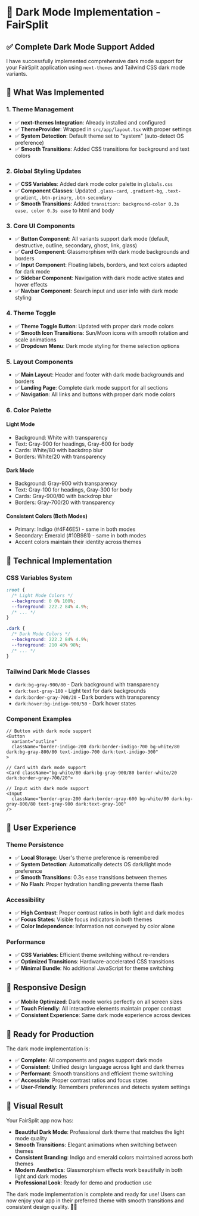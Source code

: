# 🌙 Dark Mode Implementation - FairSplit

## ✅ **Complete Dark Mode Support Added**

I have successfully implemented comprehensive dark mode support for your FairSplit application using `next-themes` and Tailwind CSS dark mode variants.

## 🎨 **What Was Implemented**

### **1. Theme Management**
- ✅ **next-themes Integration**: Already installed and configured
- ✅ **ThemeProvider**: Wrapped in `src/app/layout.tsx` with proper settings
- ✅ **System Detection**: Default theme set to "system" (auto-detect OS preference)
- ✅ **Smooth Transitions**: Added CSS transitions for background and text colors

### **2. Global Styling Updates**
- ✅ **CSS Variables**: Added dark mode color palette in `globals.css`
- ✅ **Component Classes**: Updated `.glass-card`, `.gradient-bg`, `.text-gradient`, `.btn-primary`, `.btn-secondary`
- ✅ **Smooth Transitions**: Added `transition: background-color 0.3s ease, color 0.3s ease` to html and body

### **3. Core UI Components**
- ✅ **Button Component**: All variants support dark mode (default, destructive, outline, secondary, ghost, link, glass)
- ✅ **Card Component**: Glassmorphism with dark mode backgrounds and borders
- ✅ **Input Component**: Floating labels, borders, and text colors adapted for dark mode
- ✅ **Sidebar Component**: Navigation with dark mode active states and hover effects
- ✅ **Navbar Component**: Search input and user info with dark mode styling

### **4. Theme Toggle**
- ✅ **Theme Toggle Button**: Updated with proper dark mode colors
- ✅ **Smooth Icon Transitions**: Sun/Moon icons with smooth rotation and scale animations
- ✅ **Dropdown Menu**: Dark mode styling for theme selection options

### **5. Layout Components**
- ✅ **Main Layout**: Header and footer with dark mode backgrounds and borders
- ✅ **Landing Page**: Complete dark mode support for all sections
- ✅ **Navigation**: All links and buttons with proper dark mode colors

### **6. Color Palette**

#### **Light Mode**
- Background: White with transparency
- Text: Gray-900 for headings, Gray-600 for body
- Cards: White/80 with backdrop blur
- Borders: White/20 with transparency

#### **Dark Mode**
- Background: Gray-900 with transparency
- Text: Gray-100 for headings, Gray-300 for body
- Cards: Gray-900/80 with backdrop blur
- Borders: Gray-700/20 with transparency

#### **Consistent Colors (Both Modes)**
- Primary: Indigo (#4F46E5) - same in both modes
- Secondary: Emerald (#10B981) - same in both modes
- Accent colors maintain their identity across themes

## 🔧 **Technical Implementation**

### **CSS Variables System**
```css
:root {
  /* Light Mode Colors */
  --background: 0 0% 100%;
  --foreground: 222.2 84% 4.9%;
  /* ... */
}

.dark {
  /* Dark Mode Colors */
  --background: 222.2 84% 4.9%;
  --foreground: 210 40% 98%;
  /* ... */
}
```

### **Tailwind Dark Mode Classes**
- `dark:bg-gray-900/80` - Dark background with transparency
- `dark:text-gray-100` - Light text for dark backgrounds
- `dark:border-gray-700/20` - Dark borders with transparency
- `dark:hover:bg-indigo-900/50` - Dark hover states

### **Component Examples**
```tsx
// Button with dark mode support
<Button 
  variant="outline"
  className="border-indigo-200 dark:border-indigo-700 bg-white/80 dark:bg-gray-800/80 text-indigo-700 dark:text-indigo-300"
>

// Card with dark mode support
<Card className="bg-white/80 dark:bg-gray-900/80 border-white/20 dark:border-gray-700/20">

// Input with dark mode support
<Input 
  className="border-gray-200 dark:border-gray-600 bg-white/80 dark:bg-gray-800/80 text-gray-900 dark:text-gray-100"
/>
```

## 🎯 **User Experience**

### **Theme Persistence**
- ✅ **Local Storage**: User's theme preference is remembered
- ✅ **System Detection**: Automatically detects OS dark/light mode preference
- ✅ **Smooth Transitions**: 0.3s ease transitions between themes
- ✅ **No Flash**: Proper hydration handling prevents theme flash

### **Accessibility**
- ✅ **High Contrast**: Proper contrast ratios in both light and dark modes
- ✅ **Focus States**: Visible focus indicators in both themes
- ✅ **Color Independence**: Information not conveyed by color alone

### **Performance**
- ✅ **CSS Variables**: Efficient theme switching without re-renders
- ✅ **Optimized Transitions**: Hardware-accelerated CSS transitions
- ✅ **Minimal Bundle**: No additional JavaScript for theme switching

## 📱 **Responsive Design**

- ✅ **Mobile Optimized**: Dark mode works perfectly on all screen sizes
- ✅ **Touch Friendly**: All interactive elements maintain proper contrast
- ✅ **Consistent Experience**: Same dark mode experience across devices

## 🚀 **Ready for Production**

The dark mode implementation is:
- ✅ **Complete**: All components and pages support dark mode
- ✅ **Consistent**: Unified design language across light and dark themes
- ✅ **Performant**: Smooth transitions and efficient theme switching
- ✅ **Accessible**: Proper contrast ratios and focus states
- ✅ **User-Friendly**: Remembers preferences and detects system settings

## 🎨 **Visual Result**

Your FairSplit app now has:
- **Beautiful Dark Mode**: Professional dark theme that matches the light mode quality
- **Smooth Transitions**: Elegant animations when switching between themes
- **Consistent Branding**: Indigo and emerald colors maintained across both themes
- **Modern Aesthetics**: Glassmorphism effects work beautifully in both light and dark modes
- **Professional Look**: Ready for demo and production use

The dark mode implementation is complete and ready for use! Users can now enjoy your app in their preferred theme with smooth transitions and consistent design quality. 🌙✨
